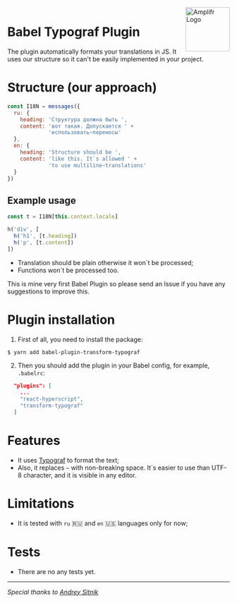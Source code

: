 <a href="https://amplifr.com/?utm_source=babel-plugin-transform-typograf">
  <img width="100" height="100" align="right"
    alt="Amplifr Logo" src="https://amplifr.com/logo.png" />
</a>

# Babel Typograf Plugin

The plugin automatically formats your translations in JS. It uses 
our structure so it can't be easily implemented in your project.

# Structure (our approach)

```js
const I18N = messages({
  ru: {
    heading: 'Структура должна быть ',
    content: 'вот такая. Допускается ' +
             'использовать~переносы'
  },
  en: {
    heading: 'Structure should be ',
    content: 'like this. It`s allowed ' +
             'to use multiline~translations'
  }
})
```

## Example usage

```js
const t = I18N[this.context.locale]

h('div', [
  h('h1', [t.heading])
  h('p', [t.content])
])
```

- Translation should be plain otherwise it won`t be processed;
- Functions won`t be processed too.

This is mine very first Babel Plugin so please send an Issue 
if you have any suggestions to improve this.

# Plugin installation

1. First of all, you need to install the package:

```bash
$ yarn add babel-plugin-transform-typograf
```

2. Then you should add the plugin in your Babel config, 
for example, `.babelrc`:

```json
  "plugins": [
    ...
    "react-hyperscript",
    "transform-typograf"
  ]
```

# Features

- It uses [Typograf](https://github.com/typograf/typograf) to format 
the text;
- Also, it replaces `~` with non-breaking space. It`s easier to use 
than UTF-8 character, and it is visible in any editor.

# Limitations

- It is tested with `ru` :ru: and `en` :us: languages only for now;

# Tests
- There are no any tests yet.


---

_Special thanks to [Andrey Sitnik](https://github.com/ai)_